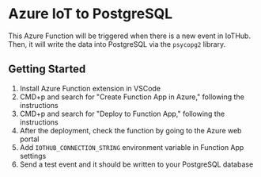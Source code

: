 # Azure IoT to PostgreSQL

This Azure Function will be triggered when there is a new event in IoTHub. Then, it will write the data into PostgreSQL via the `psycopg2` library.

## Getting Started

1. Install Azure Function extension in VSCode
1. CMD+p and search for "Create Function App in Azure," following the instructions
1. CMD+p and search for "Deploy to Function App," following the instructions
1. After the deployment, check the function by going to the Azure web portal
1. Add `IOTHUB_CONNECTION_STRING` environment variable in Function App settings 
1. Send a test event and it should be written to your PostgreSQL database  
